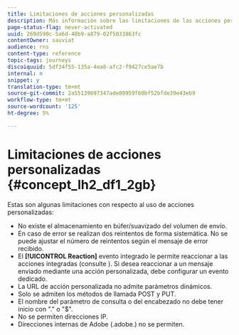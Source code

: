 ```yaml
---
title: Limitaciones de acciones personalizadas
description: Más información sobre las limitaciones de las acciones personalizadas
page-status-flag: never-activated
uuid: 269d590c-5a6d-40b9-a879-02f5033863fc
contentOwner: sauviat
audience: rns
content-type: reference
topic-tags: journeys
discoiquuid: 5df34f55-135a-4ea8-afc2-f9427ce5ae7b
internal: n
snippet: y
translation-type: tm+mt
source-git-commit: 2a55139697347ade80959f60bf52bfde39e43eb9
workflow-type: tm+mt
source-wordcount: '125'
ht-degree: 5%

---
```



# Limitaciones de acciones personalizadas {#concept_lh2_df1_2gb}

Estas son algunas limitaciones con respecto al uso de acciones personalizadas:

* No existe el almacenamiento en búfer/suavizado del volumen de envío.
* En caso de error se realizan dos reintentos de forma sistemática. No se puede ajustar el número de reintentos según el mensaje de error recibido.
* El **[!UICONTROL Reaction]** evento integrado le permite reaccionar a las acciones integradas (consulte [](../building-journeys/reaction-events.md)). Si desea reaccionar a un mensaje enviado mediante una acción personalizada, debe configurar un evento dedicado.
* La URL de acción personalizada no admite parámetros dinámicos.
* Solo se admiten los métodos de llamada POST y PUT.
* El nombre del parámetro de consulta o del encabezado no debe tener inicio con &quot;.&quot; o &quot;$&quot;.
* No se permiten direcciones IP.
* Direcciones internas de Adobe (.adobe.) no se permiten.
